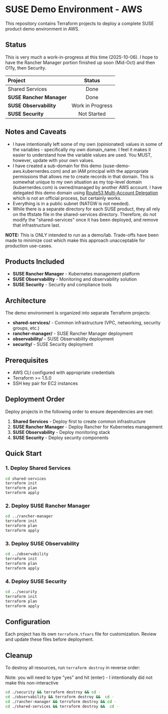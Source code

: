 # SUSE Demo Environment - AWS

This repository contains Terraform projects to deploy a complete SUSE product demo environment in AWS.

## Status
This is very much a work-in-progress at this time (2025-10-06).  I hope to have the Rancher Manager portion finished up soon (Mid-Oct) and then O11y, then Security.

| Project | Status |
|:--------|:------:|
| Shared Services | Done | 
| **SUSE Rancher Manager** | Done |
| **SUSE Observability** | Work in Progress |
| **SUSE Security** | Not Started |

## Notes and Caveats 

* I have intentionally left some of my own (opinionated) values in some of the variables - specifically my own domain_name.  I feel it makes it easier to understand how the variable values are used.  You MUST, however, update with your own values.
* I have created a sub-domain for this demo (suse-demo-aws.kubernerdes.com) and an IAM principal with the appropriate permissions that allows me to create records in that domain.  This is somewhat unique to my own situation as my top-level domain (kubernerdes.com) is owned/managed by another AWS account.  I have delegated this demo domain using [Route53 Multi-Account Delegation](https://github.com/cloudxabide/route53_multi_account_delegation) which is not an official process, but certainly works.
* Everything is in a public subnet (NATGW is not needed).
* While there is a separate directory for each SUSE product, they all rely on the tftstate file in the shared-services directory.  Therefore, do not modify the "shared-services" once it has been deployed, and remove that infrastructure last.

**NOTE:** This is ONLY intended to run as a demo/lab. Trade-offs have been made to minimize cost which make this approach unacceptable for production use-cases.


## Products Included

- **SUSE Rancher Manager** - Kubernetes management platform
- **SUSE Observability** - Monitoring and observability solution
- **SUSE Security** - Security and compliance tools

## Architecture

The demo environment is organized into separate Terraform projects:

- **shared-services/** - Common infrastructure (VPC, networking, security groups, etc.)
- **rancher-manager/** - SUSE Rancher Manager deployment
- **observability/** - SUSE Observability deployment
- **security/** - SUSE Security deployment

## Prerequisites

- AWS CLI configured with appropriate credentials
- Terraform >= 1.5.0
- SSH key pair for EC2 instances

## Deployment Order

Deploy projects in the following order to ensure dependencies are met:

1. **Shared Services** - Deploy first to create common infrastructure
2. **SUSE Rancher Manager** - Deploy Rancher for Kubernetes management
3. **SUSE Observability** - Deploy monitoring stack
4. **SUSE Security** - Deploy security components

## Quick Start

### 1. Deploy Shared Services

```bash
cd shared-services
terraform init
terraform plan
terraform apply
```

### 2. Deploy SUSE Rancher Manager

```bash
cd ../rancher-manager
terraform init
terraform plan
terraform apply
```

### 3. Deploy SUSE Observability

```bash
cd ../observability
terraform init
terraform plan
terraform apply
```

### 4. Deploy SUSE Security

```bash
cd ../security
terraform init
terraform plan
terraform apply
```

## Configuration

Each project has its own `terraform.tfvars` file for customization. Review and update these files before deployment.

## Cleanup

To destroy all resources, run `terraform destroy` in reverse order:

Note: you will need to type "yes" and hit (enter) - I intentionally did not make this non-interactive
```bash
cd ./security && terraform destroy && cd -
cd ./observability && terraform destroy &&  cd -
cd ./rancher-manager && terraform destroy && cd -
cd ./shared-services && terraform destroy &&  cd -
```
